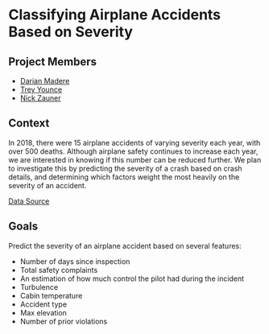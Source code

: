 # Classifying Airplane Accidents Based on Severity

## Project Members

* [Darian Madere](https://github.com/dalayne95)
* [Trey Younce](https://github.com/treyounce)
* [Nick Zauner](https://github.com/nzauner)


## Context
In 2018, there were 15 airplane accidents of varying severity each year, with over 500 deaths. Although airplane safety continues to increase each year, we are interested in knowing if this number can be reduced further. We plan to investigate this by predicting the severity of a crash based on crash details, and determining which factors weight the most heavily on the severity of an accident.

[Data Source](https://www.hackerearth.com/challenges/competitive/airplane-accident-severity-hackerearth-machine-learning-challenge/machine-learning/how-severe-can-an-airplane-accident-be-03e7a3f1/)

## Goals

Predict the severity of an airplane accident based on several features:
* Number of days since inspection
* Total safety complaints
* An estimation of how much control the pilot had during the incident
* Turbulence
* Cabin temperature
* Accident type
* Max elevation
* Number of prior violations

